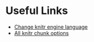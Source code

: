 # Useful Links
- [Change knitr engine language](https://yihui.name/knitr/demo/engines/)
- [All knitr chunk options](https://yihui.name/knitr/options/#chunk_options)
